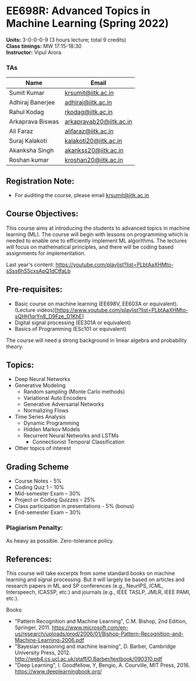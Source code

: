 # EE698R: Advanced Topics in Machine Learning (Spring 2022)

**Units:** 3-0-0-0-9 (3 hours lecture; total 9 credits) <br>
**Class timings:** MW 17:15-18:30 <br>
**Instructor:** Vipul Arora <br>



### TAs

|Name|Email|
|-|-|
|Sumit Kumar	|	krsumit@iitk.ac.in |
|Adhiraj Banerjee	|	adhiraj@iitk.ac.in |
|Rahul Kodag	|	rkodag@iitk.ac.in |
|Arkaprava Biswas	|	arkapravab20@iitk.ac.in |
|Ali Faraz	|	alifaraz@iitk.ac.in |
|Suraj Kalakoti	|	kalakoti20@iitk.ac.in |
|Akanksha Singh	|	akankss20@iitk.ac.in |
|Roshan kumar	|	kroshan20@iitk.ac.in |

## Registration Note: 
- For auditing the course, please email krsumit@iitk.ac.in

<!-- 
- I am planning to have around 50 UGs and rest all PGs. 
- No limit on the number of PGs.
- For UGs:
  - First come first serve.
  - Please do not email me. Apply via Pingala. 
  -->

## Course Objectives:
This course aims at introducing the students to advanced topics in machine learning (ML). 
The course will begin with lessons on programming
which is needed to enable one to efficiently implement ML
algorithms.
The lectures will focus on mathematical principles, and there will be coding based assignments for implementation. 

Last year's content: https://youtube.com/playlist?list=PLbtAaXHMto-sSss6hS5cxsApQ1dCtfaLb 

## Pre-requisites:
- Basic course on machine learning (EE698V, EE603A or equivalent). (Lecture videos)[https://www.youtube.com/playlist?list=PLbtAaXHMto-sQHH1qrYn8_D9Fze_D1KhE]
- Digital signal processing (EE301A or equivalent)
- Basics of Programming (ESc101 or equivalent)

The course will need a strong background in linear algebra and probability theory.

## Topics:

- Deep Neural Networks
- Generative Modeling
	- Random sampling (Monte Carlo methods)
	- Variational Auto Encoders
	- Generative Adversarial Networks
	- Normalizing Flows
- Time Series Analysis
	- Dynamic Programming
	- Hidden Markov Models
  - Recurrent Neural Networks and LSTMs
	- Connectionist Temporal Classification
- Other topics of interest

## Grading Scheme
- Course Notes - 5% <br>
- Coding Quiz 1 - 10% <br>
- Mid-semester Exam – 30% <br>
- Project or Coding Quizzes – 25% <br> 
- Class participation in presentations - 5% (bonus) <br>
- End-semester Exam – 30% <br>


### Plagiarism Penalty:<br>
As heavy as possible. Zero-tolerance policy.

## References:
  This course will take excerpts from some standard books on machine
  learning and signal processing. But it will largely be based on
  articles and research papers in ML and SP conferences (e.g.,
  NeurIPS, ICML, Interspeech, ICASSP, etc.) and journals (e.g., IEEE
  TASLP, JMLR, IEEE PAMI, etc.). 

Books:

  - "Pattern Recognition and Machine Learning", C.M. Bishop, 2nd
    Edition, Springer, 2011. https://www.microsoft.com/en-us/research/uploads/prod/2006/01/Bishop-Pattern-Recognition-and-Machine-Learning-2006.pdf
  - "Bayesian reasoning and machine learning", D. Barber, Cambridge University Press, 2012. http://web4.cs.ucl.ac.uk/staff/D.Barber/textbook/090310.pdf 
  - "Deep Learning", I. Goodfellow, Y, Bengio, A. Courville, MIT Press, 2016. https://www.deeplearningbook.org/ 

